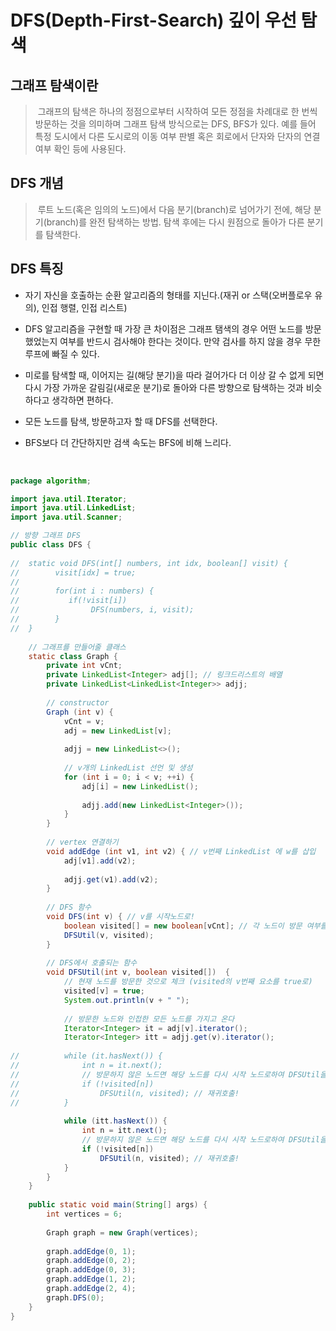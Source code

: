 # DFS(Depth-First-Search) 깊이 우선 탐색


## 그래프 탐색이란
>&nbsp;그래프의 탐색은 하나의 정점으로부터 시작하여 모든 정점을 차례대로 한 번씩 방문하는 것을 의미하며 그래프 탐색 방식으로는 DFS, BFS가 있다. 
예를 들어 특정 도시에서 다른 도시로의 이동 여부 판별 혹은 회로에서 단자와 단자의 연결 여부 확인 등에 사용된다.
 
## DFS 개념 
>&nbsp;루트 노드(혹은 임의의 노드)에서 다음 분기(branch)로 넘어가기 전에, 해당 분기(branch)를 완전 탐색하는 방법.
탐색 후에는 다시 원점으로 돌아가 다른 분기를 탐색한다.

## DFS 특징

- 자기 자신을 호출하는 순환 알고리즘의 형태를 지닌다.(재귀 or 스택(오버플로우 유의), 인접 행렬, 인접 리스트)

- DFS 알고리즘을 구현할 때 가장 큰 차이점은 그래프 탬색의 경우 어떤 노드를 방문했었는지 여부를 반드시 검사해야 한다는 것이다. 만약 검사를 하지 않을 경우 무한루프에 빠질 수 있다.

- 미로를 탐색할 때, 이어지는 길(해당 분기)을 따라 걸어가다 더 이상 갈 수 없게 되면 다시 가장 가까운 갈림길(새로운 분기)로  돌아와 다른 방향으로 탐색하는 것과 비슷하다고 생각하면 편하다.

- 모든 노드를 탐색, 방문하고자 할 때 DFS를 선택한다.

- BFS보다 더 간단하지만 검색 속도는 BFS에 비해 느리다.
 
<br>

```java
package algorithm;

import java.util.Iterator;
import java.util.LinkedList;
import java.util.Scanner;

// 방향 그래프 DFS
public class DFS {
	
//	static void DFS(int[] numbers, int idx, boolean[] visit) {
//		  visit[idx] = true;
//
//		  for(int i : numbers) {
//		     if(!visit[i])
//		       	  DFS(numbers, i, visit);
//		  }
//	}
	
	// 그래프를 만들어줄 클래스
	static class Graph {
		private int vCnt;
		private LinkedList<Integer> adj[]; // 링크드리스트의 배열
		private LinkedList<LinkedList<Integer>> adjj;
		
		// constructor
		Graph (int v) {
			vCnt = v;
			adj = new LinkedList[v];
			
			adjj = new LinkedList<>();
			
			// v개의 LinkedList 선언 및 생성
			for (int i = 0; i < v; ++i) {
				adj[i] = new LinkedList();
				
				adjj.add(new LinkedList<Integer>());
			}
		}
		
		// vertex 연결하기
		void addEdge (int v1, int v2) { // v번째 LinkedList 에 w를 삽입
			adj[v1].add(v2); 
			
			adjj.get(v1).add(v2);
		}
		
		// DFS 함수
		void DFS(int v) { // v를 시작노드로!
			boolean visited[] = new boolean[vCnt]; // 각 노드이 방문 여부를 저장하기 위해, vertex 수 만큼
			DFSUtil(v, visited);
		}
		
		// DFS에서 호출되는 함수
		void DFSUtil(int v, boolean visited[])  {
			// 현재 노드를 방문한 것으로 체크 (visited의 v번째 요소를 true로)
			visited[v] = true;
			System.out.println(v + " ");
			
			// 방문한 노드와 인접한 모든 노드를 가지고 온다
			Iterator<Integer> it = adj[v].iterator();
			Iterator<Integer> itt = adjj.get(v).iterator();
			
//			while (it.hasNext()) {
//				int n = it.next();
//				// 방문하지 않은 노드면 해당 노드를 다시 시작 노드로하여 DFSUtil을 호출
//				if (!visited[n])
//					DFSUtil(n, visited); // 재귀호출!
//			}
			
			while (itt.hasNext()) {
				int n = itt.next();
				// 방문하지 않은 노드면 해당 노드를 다시 시작 노드로하여 DFSUtil을 호출
				if (!visited[n])
					DFSUtil(n, visited); // 재귀호출!
			}
		}
	}
	
    public static void main(String[] args) {
		int vertices = 6;
		
	    Graph graph = new Graph(vertices);
	    
	    graph.addEdge(0, 1);
	    graph.addEdge(0, 2);
	    graph.addEdge(0, 3);
	    graph.addEdge(1, 2);
	    graph.addEdge(2, 4);
	    graph.DFS(0);
    }
}
```


